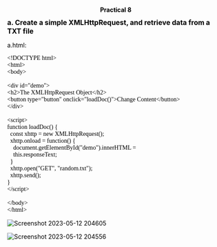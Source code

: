 <style>
    *{
        
        font-size:14px;
    }
    html body code{
        font: "Helvetica Neue",Helvetica,"Segoe UI",Arial,freesans,sans-serif;
        font-size: 14px !important;
        background: inherit !important
    }

    html body pre code, html body pre tt {
        font-family: jetbrains mono !important;
        font-size: 14px !important;
        background: inherit !important
    }

    body{
        color: #000 !important
    }

    li>code:first-child{
        font-size: 14px !important;
        font-weight: bolder;
    }
    
    html body code{
        font-size: 14px !important;
    }

    code{
        font-family:"Helvetica Neue",Helvetica,"Segoe UI",Arial,freesans,sans-serif !important;
    }

    #firstline{
        font-size: 16px !important;
        font-weight: bolder;
        color: #000;
    }

    
</style>
<h2 id ="header_" align="center">Practical 8</h2>
<span id="firstline">a. Create a simple XMLHttpRequest, and retrieve data from a TXT file</span>


a.html:

```
<!DOCTYPE html>
<html>
<body>

<div id="demo">
<h2>The XMLHttpRequest Object</h2>
<button type="button" onclick="loadDoc()">Change Content</button>
</div>

<script>
function loadDoc() {
  const xhttp = new XMLHttpRequest();
  xhttp.onload = function() {
    document.getElementById("demo").innerHTML =
    this.responseText;
  }
  xhttp.open("GET", "random.txt");
  xhttp.send();
}
</script>

</body>
</html>
```
![Screenshot 2023-05-12 204605](/assets/Screenshot%202023-05-12%20204605.png)

![Screenshot 2023-05-12 204556](/assets/Screenshot%202023-05-12%20204556.png)